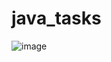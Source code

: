 # java_tasks
![image](https://github.com/user-attachments/assets/c66456fa-3f6d-418d-bd12-2ccbd1934202)
